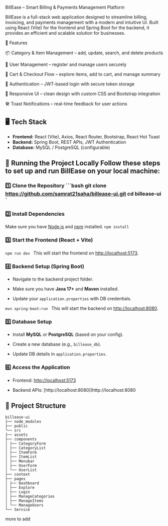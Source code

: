 BillEase – Smart Billing & Payments Management Platform

BillEase is a full-stack web application designed to streamline billing, invoicing, and payments management with a modern and intuitive UI. Built using React (Vite) for the frontend and Spring Boot for the backend, it provides an efficient and scalable solution for businesses.

🚀 Features

📦 Category & Item Management – add, update, search, and delete products

👥 User Management – register and manage users securely

🛒 Cart & Checkout Flow – explore items, add to cart, and manage summary

🔐 Authentication – JWT-based login with secure token storage

🎨 Responsive UI – clean design with custom CSS and Bootstrap integration

🛠 Toast Notifications – real-time feedback for user actions

## 🖥️ Tech Stack  
- **Frontend:** React (Vite), Axios, React Router, Bootstrap, React Hot Toast  
- **Backend:** Spring Boot, REST APIs, JWT Authentication  
- **Database:** MySQL / PostgreSQL (configurable)

## 🚀 Running the Project Locally    Follow these steps to set up and run **BillEase** on your local machine:
### 1️⃣ Clone the Repository   ```bash git clone https://github.com/samrat21saha/billease-ui.git cd billease-ui ` 
### 2️⃣ Install Dependencies
 
Make sure you have [Node.js](https://nodejs.org/) and [npm](https://www.npmjs.com/) installed.
 `npm install ` 
### 3️⃣ Start the Frontend (React + Vite)
 `npm run dev ` 
This will start the frontend on [http://localhost:5173](http://localhost:5173).
 
### 4️⃣ Backend Setup (Spring Boot)
 
 
- Navigate to the backend project folder.
 
- Make sure you have **Java 17+** and **Maven** installed.
 
- Update your `application.properties` with
DB credentials.
 

 `mvn spring-boot:run ` 
This will start the backend on [http://localhost:8080](http://localhost:8080).
 
### 5️⃣ Database Setup
 
 
- Install **MySQL** or **PostgreSQL** (based on your config).
 
- Create a new database (e.g., `billease_db`).
 
- Update DB details in `application.properties`.
 

 
### 6️⃣ Access the Application
 
 
- Frontend: [http://localhost:5173](http://localhost:5173)
 
- Backend APIs: [http://localhost:8080](http://localhost:8080



## 📂 Project Structure
```
billease-ui
├── node_modules
├── public
└── src
├── assets
├── components
│ ├── CategoryForm
│ ├── CategoryList
│ ├── ItemForm
│ ├── ItemList
│ ├── Menubar
│ ├── UserForm
│ └── UserList
├── context
├── pages
│ ├── Dashboard
│ ├── Explore
│ ├── Login
│ ├── ManageCategories
│ ├── ManageItems
│ └── ManageUsers
└── Service
```
more to add
